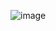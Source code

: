 ![image](https://user-images.githubusercontent.com/20517372/123532309-ba0d5900-d729-11eb-8a31-9d7f5b55d145.png)
